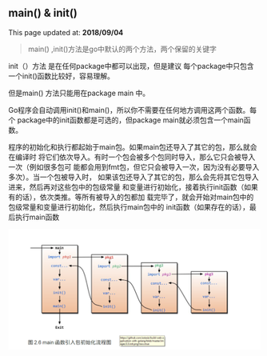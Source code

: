 ## main() & init()

This page updated at: **2018/09/04**

> main() ,init()方法是go中默认的两个方法，两个保留的关键字

init（）方法 是在任何package中都可以出现，但是建议 每个package中只包含一个init()函数比较好，容易理解。

但是main() 方法只能用在package main 中。

Go程序会自动调用init()和main()，所以你不需要在任何地方调用这两个函数。每个
package中的init函数都是可选的，但package main就必须包含一个main函数。

程序的初始化和执行都起始于main包。如果main包还导入了其它的包，那么就会在编译时
将它们依次导入。有时一个包会被多个包同时导入，那么它只会被导入一次（例如很多包可
能都会用到fmt包，但它只会被导入一次，因为没有必要导入多次）。当一个包被导入时，
如果该包还导入了其它的包，那么会先将其它包导入进来，然后再对这些包中的包级常量
和变量进行初始化，接着执行init函数（如果有的话），依次类推。等所有被导入的包都加
载完毕了，就会开始对main包中的包级常量和变量进行初始化，然后执行main包中的
init函数（如果存在的话），最后执行main函数

![调用顺序](./../images/golang/调用顺序.jpg)